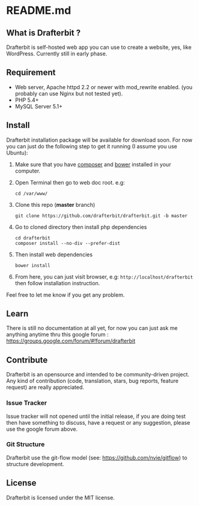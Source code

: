 # README.md

## What is Drafterbit ?
Drafterbit is self-hosted web app you can use to create a website, yes, like WordPress. Currently still in early phase.

## Requirement
- Web server, Apache httpd 2.2 or newer with mod_rewrite enabled. (you probably can use Nginx but not tested yet).
- PHP 5.4+
- MySQL Server 5.1+

## Install
Drafterbit installation package will be available for download soon. For now you can just do the following step to get it running (I assume you use Ubuntu):

1. Make sure that you have [composer](https://getcomposer.org/) and [bower](https://bower.io/) installed in your computer.
2. Open Terminal then go to web doc root. e.g:
    ```shell
    cd /var/www/
    ```
    
3. Clone this repo (**master** branch)
    ```shell
    git clone https://github.com/drafterbit/drafterbit.git -b master
    ```
    
4. Go to cloned directory then install php dependencies
    ```shell
    cd drafterbit
    composer install --no-div --prefer-dist
    ```
    
5. Then install web dependencies
    ```shell
    bower install
    ```
    
6. From here, you can just visit browser, e.g: `http://localhost/drafterbit` then follow installation instruction.

Feel free to let me know if you get any problem.

## Learn
There is still no documentation at all yet, for now you can just ask me anything anytime thru  this google forum : <https://groups.google.com/forum/#!forum/drafterbit>

## Contribute
Drafterbit is an opensource and intended to be community-driven project. Any kind of contribution (code, translation, stars, bug reports, feature request) are really appreciated.

### Issue Tracker
Issue tracker will not opened until the initial release, if you are doing test then have something to discuss, have a request or any suggestion, please use the google forum above.

### Git Structure
Drafterbit use the git-flow model (see: <https://github.com/nvie/gitflow>) to structure development.

## License
Drafterbit is licensed under the MIT license.